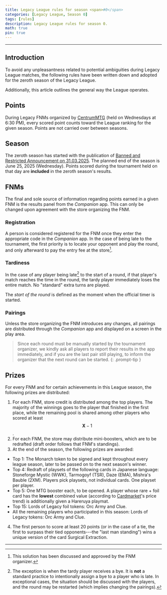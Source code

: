 ```yaml
---
title: Legacy League rules for season <span>#0</span>
categories: [Legacy League, Season 0]
tags: [rules]
description: Legacy League rules for season 0.
math: true
pin: true
---
```


---

## Introduction

To avoid any unpleasantness related to potential ambiguities during Legacy League matches, the following rules have been written down and adopted for the zeroth season of the Legacy League.

Additionally, this article outlines the general way the League operates.

## Points

During Legacy FNMs organized by [CentrumMTG](https://www.centrum-mtg.com.pl/) (held on Wednesdays at 6:30 PM), every scored point counts toward the League ranking for the given season. Points are not carried over between seasons.

## Season

The zeroth season has started with the publication of [Banned and Restricted Announcement on 31.03.2025](https://magic.wizards.com/en/news/announcements/banned-and-restricted-announcement-march-31-2025). The planned end of the season is June 25, 2025 (Wednesday). Points scored during the tournament held on that day are **included** in the zeroth season's results.

## FNMs

The final and sole source of information regarding points earned in a given FNM is the results panel from the _Companion_ app. This can only be changed upon agreement with the store organizing the FNM.

### Registration

A person is considered registered for the FNM once they enter the appropriate code in the _Companion_ app. In the case of being late to the tournament, the first priority is to locate your opponent and play the round, and only afterward to pay the entry fee at the store[^agreed-on].

[^agreed-on]: This solution has been discussed and approved by the FNM organizer.

### Tardiness

In the case of any player being late[^unless-bye] to the start of a round, if that player's match reaches the time in the round, the tardy player immediately loses the entire match. No "standard" extra turns are played.

The _start of the round_ is defined as the moment when the official timer is started.

[^unless-bye]: The exception is when the tardy player receives a bye. It is **not** a standard practice to intentionally assign a bye to a player who is late. In exceptional cases, the situation should be discussed with the players, and the round may be restarted (which implies changing the pairings).

### Pairings

Unless the store organizing the FNM introduces any changes, all pairings are distributed through the _Companion_ app and displayed on a screen in the play area.

> Since each round must be manually started by the tournament organizer, we kindly ask all players to report their results in the app immediately, and if you are the last pair still playing, to inform the organizer that the next round can be started.
{: .prompt-tip }

## Prizes

For every FNM and for certain achievements in this League season, the following prizes are distributed:

1. For each FNM, store credit is distributed among the top players. The majority of the winnings goes to the player that finished in the first place, while the remaining pool is shared among other players who scored at least $$ \mathbf{X}-1 $$.
2. For each FNM, the store may distribute mini-boosters, which are to be redrafted (draft order follows that FNM's standings).
3. At the end of the season, the following prizes are awarded:
  - Top 1: &#8288;<mtg-card>The Monarch</mtg-card> token to be signed and kept throughout every league season, later to be passed on to the next season's winner.
  - Top 4: Redraft of playsets of the following cards in Japanese language: &#8288;<mtg-card>Stoneforge Mystic</mtg-card> (WWK), &#8288;<mtg-card>Tarmogoyf</mtg-card> (TSR), &#8288;<mtg-card>Daze</mtg-card> (EMA), &#8288;<mtg-card>Mishra's Bauble</mtg-card> (2XM). Players pick playsets, not individual cards. One playset per player.
  - Top 5: One MTG booster each, to be opened. A player whose rare + foil card has the **lowest** combined value (according to [Cardmarket](https://www.cardmarket.com/en/Magic)'s price trend) is additionally given a Hareruya playmat.
  - Top 15: Lords of Legacy foil tokens: &#8288;<mtg-card>Orc Army</mtg-card> and &#8288;<mtg-card>Clue</mtg-card>.
  - All the remaining players who participated in this season: Lords of Legacy tokens: &#8288;<mtg-card>Orc Army</mtg-card> and &#8288;<mtg-card>Clue</mtg-card>.
4. The first person to score at least 20 points (or in the case of a tie, the first to surpass their tied opponents---the "last man standing") wins a unique version of the card &#8288;<mtg-card>Surgical Extraction</mtg-card>.

---
